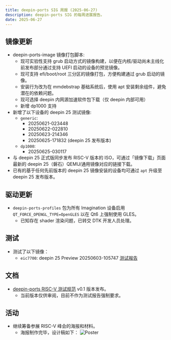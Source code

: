 ```yaml
---
title: deepin-ports SIG 周报 (2025-06-27)
description: deepin-ports SIG 的每周进展报告。
date: 2025-06-27
---
```


## 镜像更新

- deepin-ports-image 镜像打包脚本:
  - 现可实验性支持 grub 启动方式的镜像构建，以便在内核/驱动尚未主线化前发布部分通过支持 UEFI 启动的设备的预览镜像。
  - 现可支持 efi/boot/root 三分区的镜像打包，方便构建通过 grub 启动的镜像。
  - 安装行为改为在 mmdebstrap 基础系统后，使用 apt 安装剩余组件，避免潜在的依赖问题。
  - 现可选择 deepin 内网源加速软件包下载（仅 deepin 内部可用）
  - 新增 dp1000 支持
- 新增了以下设备的 deepin 25 测试镜像:
  - `generic`:
    - 20250621-023448
    - 20250622-022810
    - 20250623-214346
    - 20250625-171832 (deepin 25 发布版本)
  - `dp1000`:
    - 20250625-030117
- 与 deepin 25 正式版同步发布 RISC-V 版本的 ISO，可通过「镜像下载」页面最新的 deepin 25（磐石）QEMU/通用镜像对应的链接下载。
- 已有的基于任何先前版本的 deepin 25 镜像安装的设备均可通过 `apt` 升级至 deepin 25 发布版本。

## 驱动更新

- `deepin-ports-profiles` 包为所有 Imagination 设备启用 `QT_FORCE_OPENGL_TYPE=OpenGLES` 以在 Qt6 上强制使用 GLES。
  - 已知存在 shader 渲染问题，已转交 DTK 开发人员处理。

## 测试

- 测试了以下镜像：
  - `eic7700`: deepin 25 Preview 20250603-105747 [测试报告](/docs/test/deepin-25-crimson-preview-riscv64-eic7700-20250603-105747.tar.xz)

## 文档

- [deepin-ports RISC-V 测试规范](/blog/20250627-test-template-0.1) v0.1 版本发布。
  - 当前版本仅供审阅，目前不作为测试报告强制要求。

## 活动

- 继续筹备参展 RISC-V 峰会的海报和材料。
  - 海报制作完毕，设计稿如下：
![Poster](/sig-deepin-ports/img/blog/20250627-weekly/poster.jpg)
